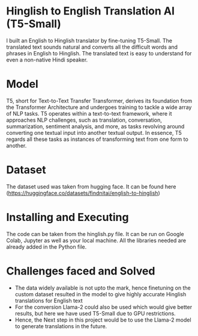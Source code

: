 # Hinglish to English Translation AI (T5-Small)
I built an English to Hinglish translator by fine-tuning T5-Small. The translated text sounds natural and converts all the difficult words and phrases in English to Hinglish. The translated text is easy to understand for even a non-native Hindi speaker.

# Model
T5, short for Text-to-Text Transfer Transformer, derives its foundation from the Transformer Architecture and undergoes training to tackle a wide array of NLP tasks. T5 operates within a text-to-text framework, where it approaches NLP challenges, such as translation, conversation, summarization, sentiment analysis, and more, as tasks revolving around converting one textual input into another textual output. In essence, T5 regards all these tasks as instances of transforming text from one form to another.

# Dataset
The dataset used was taken from hugging face. It can be found here (https://huggingface.co/datasets/findnitai/english-to-hinglish)

# Installing and Executing
The code can be taken from the hinglish.py file. It can be run on Google Colab, Jupyter as well as your local machine. All the libraries needed are already added in the Python file.

# Challenges faced and Solved
* The data widely available is not upto the mark, hence finetuning on the custom dataset resulted in the model to give highly accurate Hinglish translations 
  for English text
* For the conversion Llama-2 could also be used which would give better results, but here we have used T5-Small due to GPU restrictions.
* Hence, the Next step in this project would be to use the Llama-2 model to generate translations in the future.
